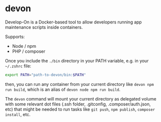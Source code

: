 # devon

Develop-On is a Docker-based tool to allow developers running app maintenance scripts inside containers.

Supports:
- Node / npm
- PHP / composer


Once you include the `./bin` directory in your PATH variable, e.g. in your `~/.zshrc` file:
```bash
export PATH="path-to-devon/bin:$PATH"
```
then, you can run any container from your current directory like `devon npm run build`, which is an alias of
`devon node npm run build`. 

The `devon` command will mount your current directory as delegated volume with some
relevant dot files (.ssh folder, .gitconfig, .composer/auth.json, etc) that might be needed 
to run tasks like `git push`, `npm publish`, `composer install`, etc.
